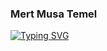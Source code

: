 ### Mert Musa Temel

<a href="https://git.io/typing-svg"><img src="https://readme-typing-svg.demolab.com?font=montserrat&size=24&pause=1000&color=BBDFC5&center=true&lines=C%2FC%2B%2B+developer%2Flearner+at+Ecole+42;Former+automation+project+engineer;Electronics+and+Telecommunication+Engineer" alt="Typing SVG" /></a>
